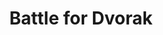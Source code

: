 ---
layout: post
title: Battle for Dvorak
tools: Love2D, Lua
description: Build quality D&D battlemaps on-the-fly!
link: http://gamejolt.com/games/battle-for-dvorak/60216
image: battle-for-dvorak.png
color: FF69B4
---